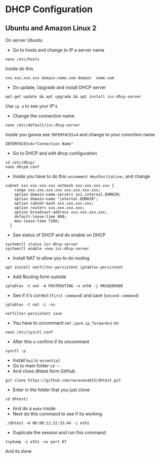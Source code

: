 # DHCP Configuration
## Ubuntu and Amazon Linux 2
On server Ubuntu
- Go to hosts and change to IP a server name
```
nano /etc/hosts
```
Inside do this
```
xxx.xxx.xxx.xxx domain.name.com domain  name.com
```
- Do update, Upgrade and install DHCP server
```
apt-get update && apt upgrade && apt install isc-dhcp-server
```
Use `ip a` to see your IP's
- Change the connection name
```
nano /etc/default/isc-dhcp-server
```
Inside you gonna see `INTERFACESv4` and change to your connction name
```
INTERFACESv4="Connection Name" 
```
- Go to DHCP and edit dhcp configuration
```
cd /etc/dhcp/
nano dhcpd.conf
```
- Inside you have to do this `uncomment #authoritative;` and change

```
subnet xxx.xxx.xxx.xxx netmask xxx.xxx.xxx.xxx {
    range xxx.xxx.xxx.xxx xxx.xxx.xxx.xxx;
    option domain-name-servers ns1.internal.DOMAIN;
    option domain-name "internal.DOMAIN";
    option subnet-mask xxx.xxx.xxx.xxx;
    option routers xxx.xxx.xxx.xxx;
    option broadcast-address xxx.xxx.xxx.xxx;
    default-lease-time 800;
    max-lease-time 7200;
  }
```
- See status of DHCP and do enable on DHCP
```
systemctl status isc-dhcp-server
systemctl enable –now isc-dhcp-server
```
- Install NAT to allow you to do routing
```
apt install netfilter-persistent iptables-persistent
```
- Add Routing form outside
```
iptables -t nat -A POSTROUTING -o eth0 -j MASQUERADE
```
- See if it's correct (`first command`) and save (`second command`)
```
iptables -t nat -L -nv
```
```
netfilter-persistent save
```
- You have to uncomment `net.ipv4.ip_forward=1` on
```
nano /etc/sysctl.conf
```
- After this u confirm if its uncomment
```
sysctl -p
```
- Install `build-essential`
- Go to main folder `cd ~`
- And clone dhtest form GitHub
```
git clone https://github.com/saravana815/dhtest.git
```
- Enter in the folder that you just clone
```
cd dhtest/
```
- And do a `make` inside
- Next do this command to see if its working
```
./dhtest -m 00:00:11:22:33:44 -i eth1
```
- Duplicate the session and run this command
```
tcpdump -i eth1 -nv port 67
```
And its done
